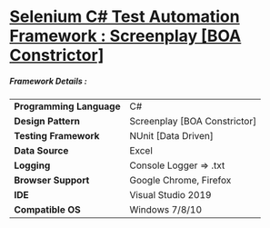 
# <a href="https://github.com/tobeaprogrammer/TAF-ScreenplayPattern-CSharp/new/mainp">Selenium C# Test Automation Framework : Screenplay [BOA Constrictor]</a>

<h5> Framework Details :</h5>
<div>
<table>
  <tr><td><b>Programming Language</b></td><td>C#</td></tr>
  <tr><td><b>Design Pattern</b></td><td>Screenplay [BOA Constrictor]</td></tr>
  <tr><td><b>Testing Framework</b></td><td>NUnit [Data Driven]</td></tr>
  <tr><td><b>Data Source</b></td><td>Excel</td></tr>
  <tr><td><b>Logging </b></td><td>Console Logger => .txt </td></tr>
  <tr><td><b>Browser Support</b></td><td>Google Chrome, Firefox</td></tr>
  <tr><td><b>IDE</b></td><td>Visual Studio 2019</td></tr>
  <tr><td><b>Compatible OS</b></td><td>Windows 7/8/10</td></tr>
</table>
</div>
